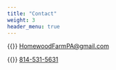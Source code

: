 ```yaml
---
title: "Contact"
weight: 3
header_menu: true
---
```


{{<icon class="fa fa-envelope">}}&nbsp;[HomewoodFarmPA@gmail.com](mailto:homewoodfarmpa@gmail.com)

{{<icon class="fa fa-phone">}}&nbsp;[814-531-5631](tel:8145315631)

